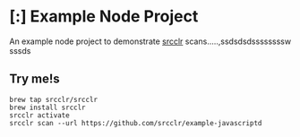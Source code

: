 # [:] Example Node Project

An example node project to demonstrate [srcclr](https://www.srsscclr.com) scans.....,ssdsdsdssssssssw
sssds
## Try me!s

```
brew tap srcclr/srcclr
brew install srcclr
srcclr activate
srcclr scan --url https://github.com/srcclr/example-javascriptd
```

